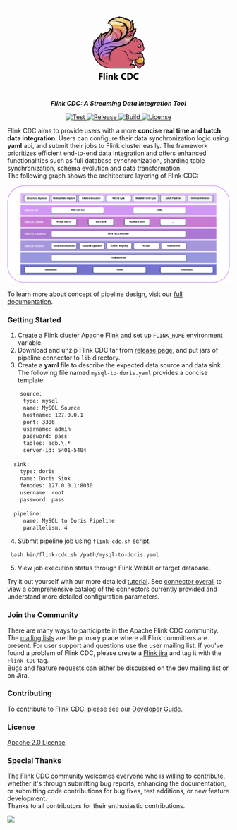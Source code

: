 <p align="center">
  <a href="[https://github.com/apache/flink-cdc](https://nightlies.apache.org/flink/flink-cdc-docs-stable/)"><img src="docs/static/FlinkCDC.png" alt="Flink CDC" style="width: 200px;"></a>
</p>
<p align="center">
    <strong><em>Flink CDC: A Streaming Data Integration Tool</em></strong>
</p>
<p align="center">
<a href="https://github.com/apache/flink-cdc/" target="_blank">
    <img src="https://img.shields.io/github/stars/apache/flink-cdc?style=social&label=Star&maxAge=2592000" alt="Test">
</a>
<a href="https://github.com/apache/flink-cdc/releases" target="_blank">
    <img src="https://img.shields.io/github/v/release/apache/flink-cdc?color=yellow" alt="Release">
</a>
<a href="https://github.com/apache/flink-cdc/actions/workflows/flink_cdc.yml" target="_blank">
    <img src="https://img.shields.io/github/actions/workflow/status/apache/flink-cdc/flink_cdc.yml?branch=master" alt="Build">
</a>
<a href="https://github.com/apache/flink-cdc/tree/master/LICENSE" target="_blank">
    <img src="https://img.shields.io/static/v1?label=license&message=Apache License 2.0&color=white" alt="License">
</a>
</p>

Flink CDC aims to provide users with a more **concise real time and batch data integration**. Users can configure their data synchronization logic using **yaml** api, and submit their jobs to Flink cluster easily. The framework prioritizes efficient end-to-end data integration and offers enhanced functionalities such as full database synchronization, sharding table synchronization, schema evolution and data transformation.    
The following graph shows the architecture layering of Flink CDC:

![Flink CDC framework desigin](docs/static/FrameWork.png)

To learn more about concept of pipeline design, visit our [full documentation](docs/development/concept-pipeline).

### Getting Started

1. Create a Flink cluster [Apache Flink](https://nightlies.apache.org/flink/flink-docs-master/docs/try-flink/local_installation/#starting-and-stopping-a-local-cluster) and set up `FLINK_HOME` environment variable.
2. Download and unzip Flink CDC tar from [release page](https://github.com/apache/flink-cdc/releases), and put jars of pipeline connector to `lib` directory.
3. Create a **yaml** file to describe the expected data source and data sink.    
   The following file named `mysql-to-doris.yaml` provides a concise template:
  ```
      source:
       type: mysql
       name: MySQL Source
       hostname: 127.0.0.1
       port: 3306
       username: admin
       password: pass
       tables: adb.\.*
       server-id: 5401-5404
    
    sink:
      type: doris
      name: Doris Sink
      fenodes: 127.0.0.1:8030
      username: root
      password: pass
    
    pipeline:
       name: MySQL to Doris Pipeline
       parallelism: 4
  ```
4. Submit pipeline job using `flink-cdc.sh` script.
 ```
  bash bin/flink-cdc.sh /path/mysql-to-doris.yaml
 ```
5. View job execution status through Flink WebUI or target database.

Try it out yourself with our more detailed [tutorial](docs/try-flink-cdc/pipeline-connectors/mysql-doris-pipeline-tutorial/). See [connector overall](https://nightlies.apache.org/flink/flink-cdc-docs-release-3.0/docs/connectors/pipeline-connectors/overview/) to view a comprehensive catalog of the connectors currently provided and understand more detailed configuration parameters.
### Join the Community

There are many ways to participate in the Apache Flink CDC community. The [mailing lists](https://flink.apache.org/what-is-flink/community/#mailing-lists) are the primary place where all Flink committers are present. For user support and questions use the user mailing list. If you've found a problem of Flink CDC, please create a [Flink jira](https://issues.apache.org/jira/projects/FLINK/summary) and tag it with the `Flink CDC` tag.   
Bugs and feature requests can either be discussed on the dev mailing list or on Jira.

### Contributing

To contribute to Flink CDC, please see our [Developer Guide](docs/developer-guide/contribute-to-flink-cdc.md).

### License

[Apache 2.0 License](LICENSE).

### Special Thanks

The Flink CDC community welcomes everyone who is willing to contribute, whether it's through submitting bug reports, enhancing the documentation, or submitting code contributions for bug fixes, test additions, or new feature development.     
Thanks to all contributors for their enthusiastic contributions.

<a href="https://github.com/apache/flink-cdc/graphs/contributors">
  <img src="https://contrib.rocks/image?repo=apache/flink-cdc"/>
</a>

